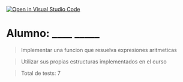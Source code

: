 [![Open in Visual Studio Code](https://classroom.github.com/assets/open-in-vscode-c66648af7eb3fe8bc4f294546bfd86ef473780cde1dea487d3c4ff354943c9ae.svg)](https://classroom.github.com/online_ide?assignment_repo_id=7600284&assignment_repo_type=AssignmentRepo)
# Alumno: ____   _____

> Implementar una funcion que resuelva expresiones aritmeticas

> Utilizar sus propias estructuras implementados en el curso

>Total de tests: 7
